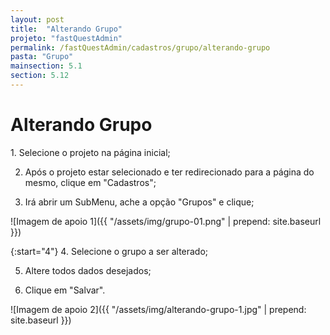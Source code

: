 ```yaml
---
layout: post
title:  "Alterando Grupo"
projeto: "fastQuestAdmin"
permalink: /fastQuestAdmin/cadastros/grupo/alterando-grupo
pasta: "Grupo"
mainsection: 5.1
section: 5.12
---	
```

# Alterando Grupo
<div class="row" markdown="1">
<div class="6u 12u$(small)" markdown="1">
1. Selecione o projeto na página inicial;

2. Após o projeto estar selecionado e ter redirecionado para a página do mesmo, clique em "Cadastros";

3. Irá abrir um SubMenu, ache a opção "Grupos" e clique;
</div>
<div class="6u 12u$(small)" markdown="1">
![Imagem de apoio 1]({{ "/assets/img/grupo-01.png" | prepend: site.baseurl }})
</div>                               
</div>

{:start="4"}
4.  Selecione o grupo a ser alterado;

5.  Altere todos dados desejados;

6.  Clique em "Salvar".

![Imagem de apoio 2]({{ "/assets/img/alterando-grupo-1.jpg" | prepend: site.baseurl }})
